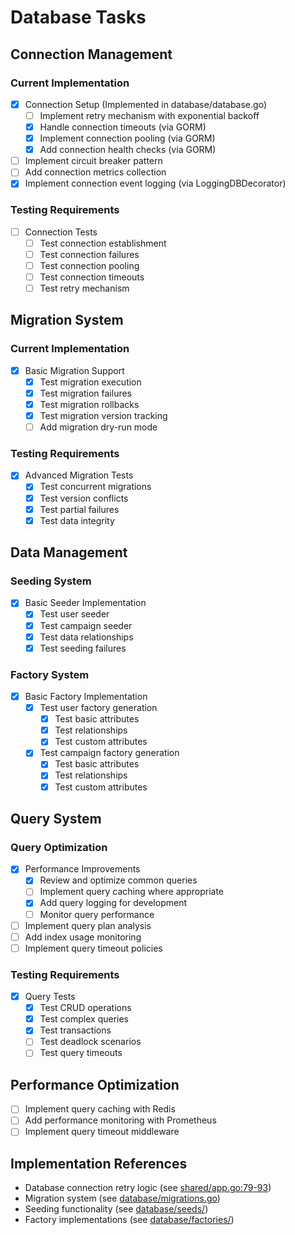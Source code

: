 # Database Tasks

## Connection Management
### Current Implementation
- [x] Connection Setup (Implemented in database/database.go)
  - [ ] Implement retry mechanism with exponential backoff
  - [x] Handle connection timeouts (via GORM)
  - [x] Implement connection pooling (via GORM)
  - [x] Add connection health checks (via GORM)
- [ ] Implement circuit breaker pattern
- [ ] Add connection metrics collection
- [x] Implement connection event logging (via LoggingDBDecorator)

### Testing Requirements
- [ ] Connection Tests
  - [ ] Test connection establishment
  - [ ] Test connection failures
  - [ ] Test connection pooling
  - [ ] Test connection timeouts
  - [ ] Test retry mechanism

## Migration System
### Current Implementation
- [x] Basic Migration Support
  - [x] Test migration execution
  - [x] Test migration failures
  - [x] Test migration rollbacks
  - [x] Test migration version tracking
  - [ ] Add migration dry-run mode

### Testing Requirements
- [x] Advanced Migration Tests
  - [x] Test concurrent migrations
  - [x] Test version conflicts
  - [x] Test partial failures
  - [x] Test data integrity

## Data Management
### Seeding System
- [x] Basic Seeder Implementation
  - [x] Test user seeder
  - [x] Test campaign seeder
  - [x] Test data relationships
  - [x] Test seeding failures

### Factory System
- [x] Basic Factory Implementation
  - [x] Test user factory generation
    - [x] Test basic attributes
    - [x] Test relationships
    - [x] Test custom attributes
  - [x] Test campaign factory generation
    - [x] Test basic attributes
    - [x] Test relationships
    - [x] Test custom attributes

## Query System
### Query Optimization
- [x] Performance Improvements
  - [x] Review and optimize common queries
  - [ ] Implement query caching where appropriate
  - [x] Add query logging for development
  - [ ] Monitor query performance
- [ ] Implement query plan analysis
- [ ] Add index usage monitoring
- [ ] Implement query timeout policies

### Testing Requirements
- [x] Query Tests
  - [x] Test CRUD operations
  - [x] Test complex queries
  - [x] Test transactions
  - [ ] Test deadlock scenarios
  - [ ] Test query timeouts

## Performance Optimization
- [ ] Implement query caching with Redis
- [ ] Add performance monitoring with Prometheus
- [ ] Implement query timeout middleware

## Implementation References
- Database connection retry logic (see [shared/app.go:79-93](../../shared/app.go#L79-L93))
- Migration system (see [database/migrations.go](../../database/migrations.go))
- Seeding functionality (see [database/seeds/](../../database/seeds/))
- Factory implementations (see [database/factories/](../../database/factories/))
